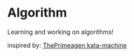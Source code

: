 # Algorithm

Learning and working on algorithms!

inspired by: [ThePrimeagen kata-machine](https://github.com/ThePrimeagen/kata-machine)

